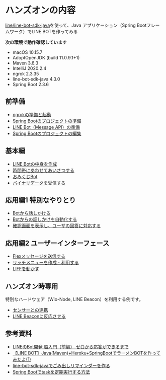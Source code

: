 # ハンズオンの内容

[line/line-bot-sdk-java](https://github.com/line/line-bot-sdk-java)を使って、Java アプリケーション（Spring Bootフレームワーク）でLINE BOTを作ってみる

**次の環境で動作確認しています**

- macOS 10.15.7
- AdoptOpenJDK (build 11.0.9.1+1)
- Maven 3.6.3 
- IntelliJ 2020.2.4
- ngrok 2.3.35
- line-bot-sdk-java 4.3.0
- Spring Boot 2.3.6

## 前準備

- [ngrokの準備と起動](doc/Settings/01.md)
- [Spring Bootのプロジェクトの準備](doc/Settings/02.md)
- [LINE Bot（Message API）の準備](doc/Settings/03.md)
- [Spring Bootのプロジェクトの編集](doc/Settings/04.md)

## 基本編

- [LINE Botの中身を作成](doc/Basics/05.md)
- [時間帯にあわせてあいさつする](doc/Basics/06.md)
- [おみくじBot](doc/Basics/07.md)
- [バイナリデータを受信する](doc/Binary/Binary.md)

## 応用編1 特別なやりとり

- [Botから話しかける](doc/Push/08.md)
- [Botからの話しかけを自動化する](doc/Push/09.md)
- [確認画面を表示し、ユーザの回答に対応する](doc/Push/10.md)

## 応用編2 ユーザーインターフェース

- [Flexメッセージを送信する](doc/Flex/Flex.md)
- [リッチメニューを作成・利用する](doc/RichMenu/RM.md)
- [LIFFを動かす](doc/Liff/Liff_P1.md)

## ハンズオン時専用

特別なハードウェア（Wio-Node, LINE Beacon）を利用する例です。

- [センサーとの連携](doc/HandsOn/ex01.md)
- [LINE Beaconに反応させる](doc/Beacon/Beacon.md)

## 参考資料

- [LINEのBot開発 超入門（前編） ゼロから応答ができるまで](https://qiita.com/nkjm/items/38808bbc97d6927837cd)
- [【LINE BOT】Java(Maven)+Heroku+SpringBootでラーメンBOTを作ってみたよ(1)](https://qiita.com/megaitai22/items/e3e130df1c044ec0f3fd)
- [line-bot-sdk-javaでごみ出しリマインダーを作る](https://qiita.com/aytdm/items/7b8692662a0b161c555c)
- [Spring Bootでtaskを定期実行する方法](https://qiita.com/rubytomato@github/items/4f0c64eb9a24eaceaa6e)
